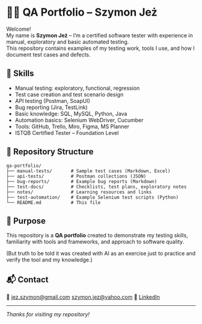 # 👨‍💻 QA Portfolio – Szymon Jeż

Welcome!  
My name is **Szymon Jeż** – I’m a certified software tester with experience in manual, exploratory and basic automated testing.  
This repository contains examples of my testing work, tools I use, and how I document test cases and defects.

## 🔧 Skills

- Manual testing: exploratory, functional, regression
- Test case creation and test scenario design
- API testing (Postman, SoapUI)
- Bug reporting (Jira, TestLink)
- Basic knowledge: SQL, MySQL, Python, Java
- Automation basics: Selenium WebDriver, Cucumber
- Tools: GitHub, Trello, Miro, Figma, MS Planner
- ISTQB Certified Tester – Foundation Level

## 📁 Repository Structure

```
qa-portfolio/
├── manual-tests/       # Sample test cases (Markdown, Excel)
├── api-tests/          # Postman collections (JSON)
├── bug-reports/        # Example bug reports (Markdown)
├── test-docs/          # Checklists, test plans, exploratory notes
├── notes/              # Learning resources and links
├── test-automation/    # Example Selenium test scripts (Python)
└── README.md           # This file
```

## 🎯 Purpose

This repository is a **QA portfolio** created to demonstrate my testing skills, familiarity with tools and frameworks, and approach to software quality.

(But truth to be told it was created with AI as an exercise just to practice and verify the tool and my knowledge.)

## 📬 Contact

📧 jez.szymon@gmail.com  szymon.jez@yahoo.com
🔗 [LinkedIn](https://www.linkedin.com/in/simonjez)

---

*Thanks for visiting my repository!*
